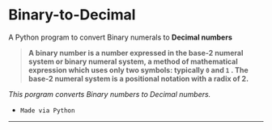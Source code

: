 # Binary-to-Decimal
A Python program to convert Binary numerals to **Decimal numbers**

> **A binary number is a number expressed in the base-2 numeral system or binary numeral system, a method of mathematical expression which uses only two symbols: typically `0` and `1` .
The base-2 numeral system is a positional notation with a radix of 2.**

*This porgram converts Binary numbers to Decimal numbers.*

- `Made via Python`

-----------------------------
